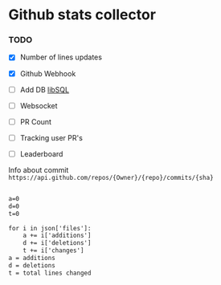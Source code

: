 # Github stats collector

### TODO

- [x] Number of lines updates
- [X] Github Webhook
- [ ] Add DB [libSQL](https://github.com/tursodatabase/libsql)
- [ ] Websocket
- [ ] PR Count
- [ ] Tracking user PR's
- [ ] Leaderboard


Info about commit 
`https://api.github.com/repos/{Owner}/{repo}/commits/{sha}`

```txt

a=0
d=0
t=0

for i in json['files']:
    a += i['additions']
    d += i['deletions']
    t += i['changes']
a = additions
d = deletions
t = total lines changed

```
